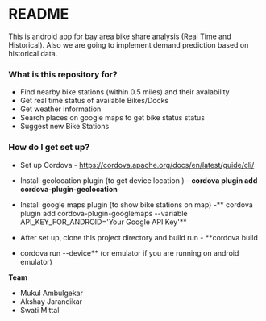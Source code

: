 # README #

This is android app for bay area bike share analysis (Real Time and Historical).
Also we are going to implement demand prediction based on historical data.

### What is this repository for? ###

*  Find nearby bike stations (within 0.5 miles) and their avalability
*  Get real time status of available Bikes/Docks
*  Get weather information
*  Search places on google maps to get bike status status
* Suggest new Bike Stations

### How do I get set up? ###

* Set up Cordova - https://cordova.apache.org/docs/en/latest/guide/cli/

* Install geolocation plugin (to get device location ) - **cordova plugin add cordova-plugin-geolocation**

* Install google maps plugin (to show bike stations on map) -** cordova plugin add cordova-plugin-googlemaps --variable API_KEY_FOR_ANDROID='Your Google API Key'**

* After set up, clone this project directory and build  run - **cordova build

*  cordova run --device**  (or emulator if you are running on android emulator)


**Team**

* Mukul Ambulgekar
* Akshay Jarandikar
* Swati Mittal